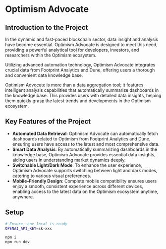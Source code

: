 # Optimism Advocate

## Introduction to the Project

In the dynamic and fast-paced blockchain sector, data insight and analysis have become essential. Optimism Advocate is designed to meet this need, providing a powerful analytical tool for developers, investors, and researchers within the Optimism ecosystem.

Utilizing advanced automation technology, Optimism Advocate integrates crucial data from Footprint Analytics and Dune, offering users a thorough and convenient data knowledge base.

Optimism Advocate is more than a data aggregation tool; it features intelligent analysis capabilities that automatically summarize dashboards in the knowledge base. This provides users with detailed data insights, helping them quickly grasp the latest trends and developments in the Optimism ecosystem.

## Key Features of the Project

- **Automated Data Retrieval**: Optimism Advocate can automatically fetch dashboards related to Optimism from Footprint Analytics and Dune, ensuring users have access to the latest and most comprehensive data.
- **Smart Data Analysis**: By automatically summarizing dashboards in the knowledge base, Optimism Advocate provides essential data insights, aiding users in understanding market dynamics deeply.
- **Switchable Light/Dark Mode**: To enhance the user experience, Optimism Advocate supports switching between light and dark modes, catering to various visual preferences.
- **Mobile-Friendly Design**: Complete mobile compatibility ensures users enjoy a smooth, consistent experience across different devices, enabling access to the latest data on the Optimism ecosystem anytime, anywhere.




## Setup

```bash
# Ensure .env.local is ready
OPENAI_API_KEY=sk-xxx

npm i
npm run dev
```
